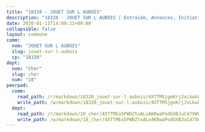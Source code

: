 ```yaml
---
title: "18320 - JOUET SUR L AUBOIS"
description: "18320 - JOUET SUR L AUBOIS | Entraide, Annonces, Initiatives"
date: 2020-01-11T14:09:21+09:00
collapsible: false
layout: commune
comm:
  nom: "JOUET SUR L AUBOIS"
  slug: jouet-sur-l-aubois
  cp: "18320"
dept:
  nom: "Cher"
  slug: cher
  num: "18"
peerpad:
  comm:
    read_path: /r/markdown/18320_jouet-sur-l-aubois/4XTTM5jgeKrjJxLkwk8njBUjSYZiaXKkWjaP257qqYvkKurN5
    write_path: /w/markdown/18320_jouet-sur-l-aubois/4XTTM5jgeKrjJxLkwk8njBUjSYZiaXKkWjaP257qqYvkKurN5-K3TgU4H48TYdzSMS3Bceh3vyF7Tu9s5baKh2AN6DiqWxFUMTPjyA3eXr5yWLK9aho77NitbGynH4W4VzmWHnXvMJpE7V1Gh4rhABphmDj5CnJD6hqnEgQ2Lbwu4pKWQhYjBRx8Kb
  dept:
    read_path: /r/markdown/18_cher/4XTTMEa5PWDZtxALvAKRwaPodGXBJuC47XWLMLZ5hCaMSik3w
    write_path: /w/markdown/18_cher/4XTTMEa5PWDZtxALvAKRwaPodGXBJuC47XWLMLZ5hCaMSik3w-K3TgTvT6tiupPRTeoV2zMggT6E77BmY6Zeeqwk1pvv6Bfo4GHKoyLD2hQDLMcNajnfixB5aDgngmFZba1jsFtXhXJhkZaMz5Fno5UjuUU6mkQFXv9cWu6FJLmGRziLMtgTSufDeD
---
```


